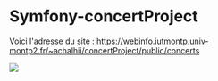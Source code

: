 # Symfony-concertProject


Voici l'adresse du site : https://webinfo.iutmontp.univ-montp2.fr/~achalhii/concertProject/public/concerts

<img src="https://webinfo.iutmontp.univ-montp2.fr/~achalhii/concertProject/image/FixturesAchalhii.png"/>

